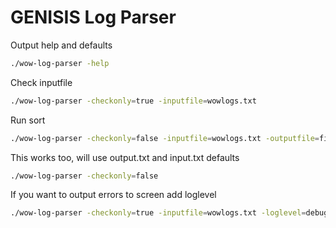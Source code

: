 # GENISIS Log Parser

Output help and defaults
```bash
./wow-log-parser -help
```

Check inputfile
```bash
./wow-log-parser -checkonly=true -inputfile=wowlogs.txt
```

Run sort
```bash
./wow-log-parser -checkonly=false -inputfile=wowlogs.txt -outputfile=fixedoutput.txt
```

This works too, will use output.txt and input.txt defaults
```bash
./wow-log-parser -checkonly=false
```

If you want to output errors to screen add loglevel
```bash
./wow-log-parser -checkonly=true -inputfile=wowlogs.txt -loglevel=debug
```
